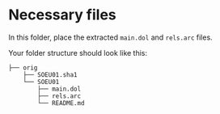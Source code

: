 # Necessary files

In this folder, place the extracted `main.dol` and `rels.arc` files.

Your folder structure should look like this:
```
├── orig
    ├── SOEU01.sha1
    └── SOEU01
        ├── main.dol
        ├── rels.arc
        └── README.md
```

